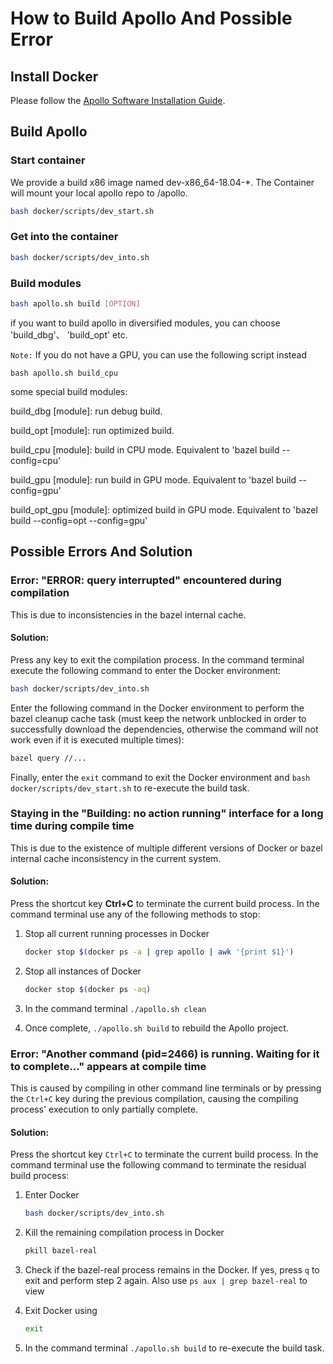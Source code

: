 # How to Build Apollo And Possible Error

## Install Docker

Please follow the [Apollo Software Installation Guide](https://github.com/ApolloAuto/apollo/blob/master/docs/quickstart/apollo_software_installation_guide.md#Set-up-the-Docker-environment).

## Build Apollo

### Start container
We provide a build x86 image named dev-x86_64-18.04-*. The Container will mount your local apollo repo to /apollo.

```bash
bash docker/scripts/dev_start.sh
```
### Get into the container

```bash
bash docker/scripts/dev_into.sh
```
### Build modules

```bash
bash apollo.sh build [OPTION]
```
if you want to build apollo in diversified modules, you can choose 'build_dbg'、 'build_opt' etc.

`Note:` If you do not have a GPU, you can use the following script instead

```
bash apollo.sh build_cpu
```
some special build modules:

build_dbg [module]: run debug build.

build_opt [module]: run optimized build.

build_cpu [module]: build in CPU mode. Equivalent to 'bazel build --config=cpu'

build_gpu [module]: run build in GPU mode. Equivalent to 'bazel build --config=gpu'

build_opt_gpu [module]: optimized build in GPU mode. Equivalent to 'bazel build --config=opt --config=gpu'

## Possible Errors And Solution

### Error: "ERROR: query interrupted" encountered during compilation

This is due to inconsistencies in the bazel internal cache. 
#### Solution: 
Press any key to exit the compilation process. In the command terminal execute the following command to enter the Docker environment:

```bash
bash docker/scripts/dev_into.sh
```

Enter the following command in the Docker environment to perform the bazel cleanup cache task (must keep the network unblocked in order to successfully download the dependencies, otherwise the command will not work even if it is executed multiple times):

```bash
bazel query //...
```

Finally, enter the `exit` command to exit the Docker environment and `bash docker/scripts/dev_start.sh` to re-execute the build task.

### Staying in the "Building: no action running" interface for a long time during compile time

This is due to the existence of multiple different versions of Docker or bazel internal cache inconsistency in the current system. 
#### Solution: 
Press the shortcut key **Ctrl+C** to terminate the current build process. In the command terminal use any of the following methods to stop:
    
1. Stop all current running processes in Docker

    ```bash
    docker stop $(docker ps -a | grep apollo | awk '{print $1}')
    ```
2. Stop all instances of Docker

    ```bash
    docker stop $(docker ps -aq)
    ```
3. In the command terminal `./apollo.sh clean`
4. Once complete, `./apollo.sh build` to rebuild the Apollo project.

### Error: "Another command (pid=2466) is running. Waiting for it to complete..." appears at compile time

This is caused by compiling in other command line terminals or by pressing the `Ctrl+C` key during the previous compilation, causing the compiling process' execution to only partially complete.
#### Solution: 
Press the shortcut key `Ctrl+C` to terminate the current build process. In the command terminal use the following command to terminate the residual build process:

1. Enter Docker

    ```bash
    bash docker/scripts/dev_into.sh
    ```

2. Kill the remaining compilation process in Docker

    ```bash
    pkill bazel-real
    ```

3. Check if the bazel-real process remains in the Docker. If yes, press `q` to exit and perform step 2 again. Also use `ps aux | grep bazel-real` to view
4. Exit Docker using 

    ```bash
    exit
    ```

5. In the command terminal `./apollo.sh build` to re-execute the build task.
